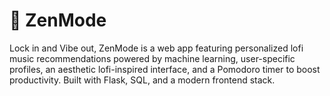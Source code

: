 #  🌿 ZenMode
Lock in and Vibe out, ZenMode is a web app featuring personalized lofi music recommendations powered by machine learning, user-specific profiles, an aesthetic lofi-inspired interface, and a Pomodoro timer to boost productivity. Built with Flask, SQL, and a modern frontend stack.
